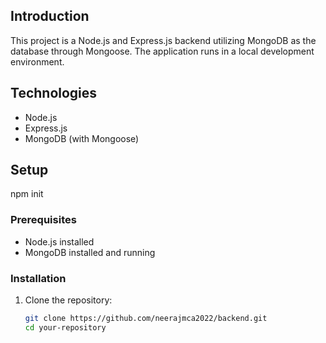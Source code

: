 ## Introduction

This project is a Node.js and Express.js backend utilizing MongoDB as the database through Mongoose.  The application runs in a local development environment.

## Technologies

- Node.js
- Express.js
- MongoDB (with Mongoose)

## Setup
npm init
### Prerequisites

- Node.js installed
- MongoDB installed and running

### Installation

1. Clone the repository:

   ```bash
   git clone https://github.com/neerajmca2022/backend.git
   cd your-repository
